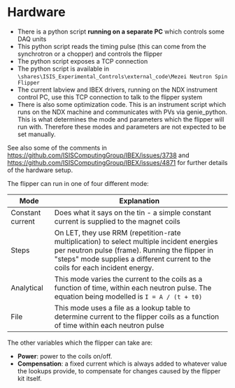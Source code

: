 # Hardware

- There is a python script **running on a separate PC** which controls some DAQ units
- This python script reads the timing pulse (this can come from the synchrotron or a chopper) and controls the flipper
- The python script exposes a TCP connection
- The python script is available in `\shares\ISIS_Experimental_Controls\external_code\Mezei Neutron Spin Flipper`
- The current labview and IBEX drivers, running on the NDX instrument control PC, use this TCP connection to talk to the flipper system
- There is also some optimization code. This is an instrument script which runs on the NDX machine and communicates with PVs via genie_python. This is what determines the mode and parameters which the flipper will run with. Therefore these modes and parameters are not expected to be set manually.

See also some of the comments in https://github.com/ISISComputingGroup/IBEX/issues/3738 and https://github.com/ISISComputingGroup/IBEX/issues/4871 for further details of the hardware setup.

The flipper can run in one of four different mode:

| Mode | Explanation |
| --- | --- |
| Constant current | Does what it says on the tin - a simple constant current is supplied to the magnet coils |
| Steps | On LET, they use RRM (repetition-rate multiplication) to select multiple incident energies per neutron pulse (frame). Running the flipper in "steps" mode supplies a different current to the coils for each incident energy. |
| Analytical | This mode varies the current to the coils as a function of time, within each neutron pulse. The equation being modelled is `I = A / (t + t0)` |
| File | This mode uses a file as a lookup table to determine current to the flipper coils as a function of time within each neutron pulse |

The other variables which the flipper can take are:
- **Power**: power to the coils on/off.
- **Compensation**: a fixed current which is always added to whatever value the lookups provide, to compensate for changes caused by the flipper kit itself.